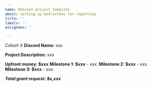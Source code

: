 ```yaml
---
name: DeGrant project template
about: Setting up DeGrantees for reporting
title: ''
labels: ''
assignees: ''

---
```


Cohort X
**Discord Name:** xxx

**Project Description:** xxx

**Upfront money: $xxx**
**Milestone 1: $xxx** - xxx.
**Milestone 2: $xxx** - xxx.
**Milestone 3: $xxx** - xxx.

**_Total grant request: $x,xxx_**
